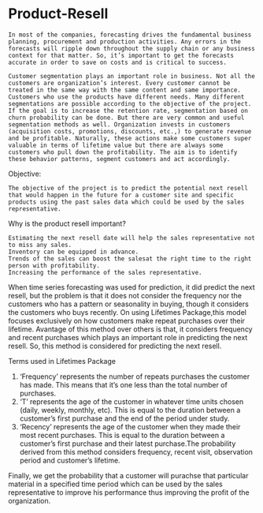 # Product-Resell

	In most of the companies, forecasting drives the fundamental business planning, procurement and production activities. Any errors in the forecasts will ripple down throughout the supply chain or any business context for that matter. So, it’s important to get the forecasts accurate in order to save on costs and is critical to success. 

	Customer segmentation plays an important role in business. Not all the customers are organization’s interest. Every customer cannot be treated in the same way with the same content and same importance. Customers who use the products have different needs. Many different segmentations are possible according to the objective of the project. If the goal is to increase the retention rate, segmentation based on churn probability can be done. But there are very common and useful segmentation methods as well. Organization invests in customers (acquisition costs, promotions, discounts, etc.,) to generate revenue and be profitable. Naturally, these actions make some customers super valuable in terms of lifetime value but there are always some customers who pull down the profitability. The aim is to identify these behavior patterns, segment customers and act accordingly.

Objective:

	The objective of the project is to predict the potential next resell that would happen in the future for a customer site and specific products using the past sales data which could be used by the sales representative.

Why is the product resell important? 

	Estimating the next resell date will help the sales representative not to miss any sales.
	Inventory can be equipped in advance.
	Trends of the sales can boost the salesat the right time to the right person with profitability.
	Increasing the performance of the sales representative.

	
When time series forecasting was used for prediction, it did predict the next resell, but the problem is that it does not consider the frequency nor the customers who has a pattern or seasonality in buying, though it considers the customers who buys recently. On using Lifetimes Package,this model focuses exclusively on how customers make repeat purchases over their lifetime. Avantage of this method over others is that, it considers frequency and recent purchases which plays an important role in predicting the next resell. So, this method is considered for predicting the next resell.

Terms used in Lifetimes Package
1.	‘Frequency’ represents the number of repeats purchases the customer has made. This means that it’s one less than the total number of purchases.
2.	‘T’ represents the age of the customer in whatever time units chosen (daily, weekly, monthly, etc). This is equal to the duration between a customer’s first purchase and the end of the period under study.
3.	‘Recency’ represents the age of the customer when they made their most recent purchases. This is equal to the duration between a customer’s first purchase and their latest purchase.The probability derived from this method considers frequency, recent visit, observation period and customer’s lifetime.

Finally, we get the probability that a customer will purachse that particular material in a specified time period which can be used by the sales representative to improve his performance thus improving the profit of the organization.

